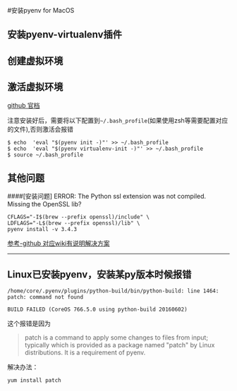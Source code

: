 #安装pyenv for MacOS
## 安装pyenv-virtualenv插件

## 创建虚拟环境

## 激活虚拟环境
[github 官档](https://github.com/pyenv/pyenv-virtualenv)

注意安装好后，需要将以下配置到`~/.bash_profile`(如果使用zsh等需要配置对应的文件),否则激活会报错
```
$ echo  'eval "$(pyenv init -)"' >> ~/.bash_profile
$ echo  'eval "$(pyenv virtualenv-init -)"' >> ~/.bash_profile
$ source ~/.bash_profile
```
## 其他问题
####[安装问题] ERROR: The Python ssl extension was not compiled. Missing the OpenSSL lib?
```
CFLAGS="-I$(brew --prefix openssl)/include" \
LDFLAGS="-L$(brew --prefix openssl)/lib" \
pyenv install -v 3.4.3
```
[参考-github 对应wiki有说明解决方案](https://github.com/pyenv/pyenv/wiki/Common-build-problems)

--- 
## Linux已安装pyenv，安装某py版本时候报错
```
/home/core/.pyenv/plugins/python-build/bin/python-build: line 1464: patch: command not found

BUILD FAILED (CoreOS 766.5.0 using python-build 20160602)

```
这个报错是因为
>patch is a command to apply some changes to files from input; typically which is provided as a package named "patch" by Linux distributions. It is a requirement of pyenv.

解决办法：
```
yum install patch
```